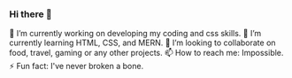 ### Hi there 👋

🔭 I’m currently working on developing my coding and css skills.
🌱 I’m currently learning HTML, CSS, and MERN.
👯 I’m looking to collaborate on food, travel, gaming or any other projects.
📫 How to reach me: Impossible.
⚡ Fun fact: I've never broken a bone.
<!--
**willfitz1/willfitz1** is a ✨ _special_ ✨ repository because its `README.md` (this file) appears on your GitHub profile.

Here are some ideas to get you started:

- 🔭 I’m currently working on ...
- 🌱 I’m currently learning ...
- 👯 I’m looking to collaborate on ...
- 🤔 I’m looking for help with ...
- 💬 Ask me about ...
- 📫 How to reach me: ...
- 😄 Pronouns: ...
- ⚡ Fun fact: ...
-->
